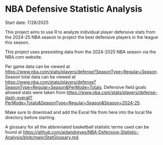 # NBA Defensive Statistic Analysis

Start date: 7/28/2025

This project aims to use R to analyze individual player defensive stats from the 2024-25 NBA season to project the best defensive players in the league this season. 

This project uses preexisting data from the 2024-2025 NBA season via the NBA.com website.

Per game data can be viewed at https://www.nba.com/stats/players/defense?SeasonType=Regular+Season. 
Season total data can be viewed at https://www.nba.com/stats/players/defense?SeasonType=Regular+Season&PerMode=Totals. 
Defensive field goals allowed stats were taken from https://www.nba.com/stats/players/defense-dash-overall?PerMode=Totals&SeasonType=Regular+Season&Season=2024-25.

Make sure to download and add the Excel file from here into the local file directory before starting.

A glossary for all the abbreviated basketball statistic terms used can be found at https://github.com/aidandreyes/NBA-Defensive-Statistic-Analysis/blob/main/StatGlossary.md.
